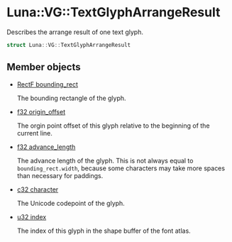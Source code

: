 # Luna::VG::TextGlyphArrangeResult
Describes the arrange result of one text glyph. 

```c++
struct Luna::VG::TextGlyphArrangeResult
```

## Member objects
* [RectF bounding_rect](struct_luna_1_1_v_g_1_1_text_glyph_arrange_result_1a5a8a0b85ace059dd12249c1c922cf4e4.md)

    The bounding rectangle of the glyph. 

* [f32 origin_offset](struct_luna_1_1_v_g_1_1_text_glyph_arrange_result_1a9daae7dfaf16b166dd613ffcd151d6af.md)

    The orgin point offset of this glyph relative to the beginning of the current line. 

* [f32 advance_length](struct_luna_1_1_v_g_1_1_text_glyph_arrange_result_1ab9b8afb493a00b3506e7d61a48e70e5b.md)

    The advance length of the glyph. This is not always equal to `bounding_rect.width`, because some characters may take more spaces than necessary for paddings. 

* [c32 character](struct_luna_1_1_v_g_1_1_text_glyph_arrange_result_1a449806ea7e774b695b20aadbd9ae5a6a.md)

    The Unicode codepoint of the glyph. 

* [u32 index](struct_luna_1_1_v_g_1_1_text_glyph_arrange_result_1afd715dc311d1a73bd24f87a7624e1bac.md)

    The index of this glyph in the shape buffer of the font atlas. 

